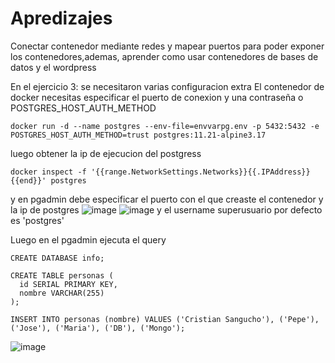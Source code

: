 # Apredizajes
Conectar contenedor mediante redes y mapear puertos para poder exponer los contenedores,ademas, aprender como usar contenedores de bases de datos y el wordpress

En el ejercicio 3: se necesitaron varias configuracion extra
El contenedor de docker necesitas especificar el puerto de conexion y una contraseña o POSTGRES_HOST_AUTH_METHOD
```
docker run -d --name postgres --env-file=envvarpg.env -p 5432:5432 -e POSTGRES_HOST_AUTH_METHOD=trust postgres:11.21-alpine3.17
```

luego obtener la ip de ejecucion del postgress
```
docker inspect -f '{{range.NetworkSettings.Networks}}{{.IPAddress}}{{end}}' postgres
```
y en pgadmin debe especificar el puerto con el que creaste el contenedor y la ip de postgres
![image](https://github.com/cristian-sangucho-a/2024A-ISWD633-Practica2/assets/93937686/7795517c-9cd7-4cd6-beb4-fc2110790892)
![image](https://github.com/cristian-sangucho-a/2024A-ISWD633-Practica2/assets/93937686/9789a29d-2f50-40e7-a0aa-263c5e629cee)
y el username superusuario por defecto es 'postgres'

Luego en el pgadmin ejecuta el query
````
CREATE DATABASE info;

CREATE TABLE personas (
  id SERIAL PRIMARY KEY,
  nombre VARCHAR(255)
);

INSERT INTO personas (nombre) VALUES ('Cristian Sangucho'), ('Pepe'), ('Jose'), ('Maria'), ('DB'), ('Mongo');
````
 ![image](https://github.com/cristian-sangucho-a/2024A-ISWD633-Practica2/assets/93937686/8abdb41c-7137-4a63-8c23-6e008e7e121a)

